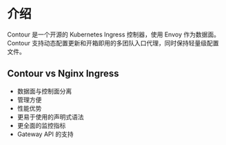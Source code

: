 # 介绍

Contour 是一个开源的 Kubernetes Ingress 控制器，使用 Envoy 作为数据面。
Contour 支持动态配置更新和开箱即用的多团队入口代理，同时保持轻量级配置文件。

## Contour vs Nginx Ingress

- 数据面与控制面分离
- 管理方便
- 性能优势
- 更易于使用的声明式语法
- 更全面的监控指标
- Gateway API 的支持
